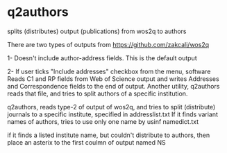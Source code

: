 # q2authors
splits (distributes) output (publications) from wos2q to authors

There are two types of outputs from https://github.com/zakcali/wos2q

1- Doesn't include author-address fields. This is the default output

2- If user ticks "Include addresses" checkbox from the menu, software Reads C1 and RP fields from Web of Science output and writes Addresses and Correspondence fields to the end of output. Another utility, q2authors reads that file, and tries to split authors of a specific institution.

q2authors, reads type-2 of output of wos2q, and tries to split (distribute) journals to a specific institute, specified in addresslist.txt
If it finds variant names of authors, tries to use only one name by usinf namedict.txt

if it finds a listed institute name, but couldn't distribute to authors, then place an asterix to the first coulmn of output named NS
